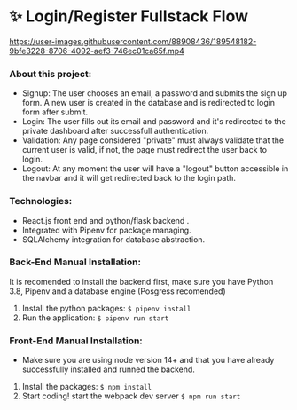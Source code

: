 # :sparkles: Login/Register Fullstack Flow 


https://user-images.githubusercontent.com/88908436/189548182-9bfe3228-8706-4092-aef3-746ec01ca65f.mp4

### About this project:

- Signup: The user chooses an email, a password and submits the sign up form. A new user is created in the database and is redirected to login form after submit.
- Login: The user fills out its email and password and it's redirected to the private dashboard after successfull authentication.
- Validation: Any page considered "private" must always validate that the current user is valid, if not, the page must redirect the user back to login.
- Logout: At any moment the user will have a "logout" button accessible in the navbar and it will get redirected back to the login path.

### Technologies:

- React.js front end and python/flask backend .
- Integrated with Pipenv for package managing.
- SQLAlchemy integration for database abstraction.


### Back-End Manual Installation:
It is recomended to install the backend first, make sure you have Python 3.8, Pipenv and a database engine (Posgress recomended)

1. Install the python packages: `$ pipenv install`
2. Run the application: `$ pipenv run start`

### Front-End Manual Installation:
-   Make sure you are using node version 14+ and that you have already successfully installed and runned the backend.

1. Install the packages: `$ npm install`
2. Start coding! start the webpack dev server `$ npm run start`

